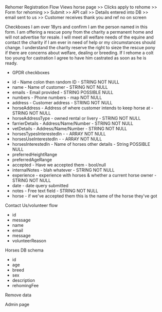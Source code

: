 Rehomer Registration Flow
Views horse page >> Clicks apply to rehome >> Form for rehoming >>
Submit >> API call >> Details entered into DB >> email sent to us >>
Customer receives thank you and ref no on screen 

Checkboxes
I am over 18yrs and confirm I am the person named in this form.
I am offering a rescue pony from the charity a permanent home and will not advertise for resale. I will meet all welfare needs of the equine and contact the charity if I am ever in need of help or my circumstances should change.
I understand the charity reserve the right to sieze the rescue pony if there are concerns about welfare, dealing or breeding.
If I rehome a colt too young for castration I agree to have him castrated as soon as he is ready.
+ GPDR checkboxes

* id - Name colon then random ID - STRING NOT NULL
* name - Name of customer  - STRING NOT NULL
* emails - Email provided - STRING POSSIBLE NULL
* numbers - Phone numbers - map NOT NULL
* address - Customer address - STRING NOT NULL
* horseAddress - Address of where customer intends to keep horse at - STRING NOT NULL
* horseAddressType - owned rental or livery  - STRING NOT NULL
* farrierDetails - Address/Name/Number - STRING NOT NULL
* vetDetails - Address/Name/Number - STRING NOT NULL
* horsesTypesInterestedIn -  - ARRAY NOT NULL
* horsesUseInterestedIn -  - ARRAY NOT NULL
* horsesInterestedIn - Name of horses other details - String POSSIBLE NULL
* preferredHeightRange 
* preferredAgeRange 
* accepted - Have we accepted them - bool/null
* internalNotes - blah whatever - STRING NOT NULL
* experience - experience with horses & whether a current horse owner - STRING NOT NULL
* date - date query submitted
* notes - Free text field  - STRING NOT NULL
* horse - if we've accepted them this is the name of the horse they've got 

Contact Us/volunteer flow
* id
* message
* name 
* email
* message
* volunteerReason

Horses DB schema
* id
* age
* breed
* sex
* description
* rehomingFee

Remove data

Admin page